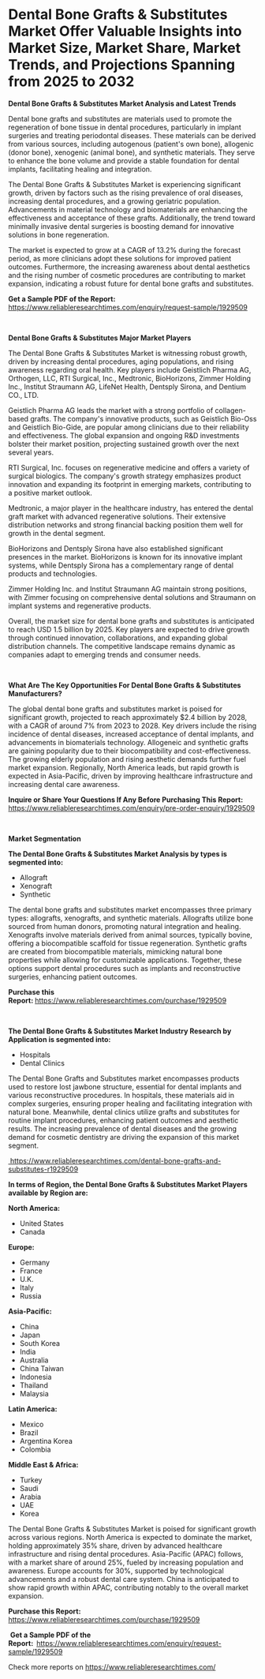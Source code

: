 <p><h1>Dental Bone Grafts & Substitutes Market Offer Valuable Insights into Market Size, Market Share, Market Trends, and Projections Spanning from 2025 to 2032</h1></p><p><strong>Dental Bone Grafts & Substitutes Market Analysis and Latest Trends</strong></p>
<p><p>Dental bone grafts and substitutes are materials used to promote the regeneration of bone tissue in dental procedures, particularly in implant surgeries and treating periodontal diseases. These materials can be derived from various sources, including autogenous (patient's own bone), allogenic (donor bone), xenogenic (animal bone), and synthetic materials. They serve to enhance the bone volume and provide a stable foundation for dental implants, facilitating healing and integration.</p><p>The Dental Bone Grafts & Substitutes Market is experiencing significant growth, driven by factors such as the rising prevalence of oral diseases, increasing dental procedures, and a growing geriatric population. Advancements in material technology and biomaterials are enhancing the effectiveness and acceptance of these grafts. Additionally, the trend toward minimally invasive dental surgeries is boosting demand for innovative solutions in bone regeneration.</p><p>The market is expected to grow at a CAGR of 13.2% during the forecast period, as more clinicians adopt these solutions for improved patient outcomes. Furthermore, the increasing awareness about dental aesthetics and the rising number of cosmetic procedures are contributing to market expansion, indicating a robust future for dental bone grafts and substitutes.</p></p>
<p><strong>Get a Sample PDF of the Report:&nbsp;</strong> <a href="https://www.reliableresearchtimes.com/enquiry/request-sample/1929509?utm_campaign=2006&utm_medium=2&utm_source=Github&utm_content=ia&utm_term=16012025&utm_id=dental-bone-grafts-substitutes">https://www.reliableresearchtimes.com/enquiry/request-sample/1929509</a></p>
<p>&nbsp;</p>
<p><strong>Dental Bone Grafts & Substitutes Major Market Players</strong></p>
<p><p>The Dental Bone Grafts & Substitutes Market is witnessing robust growth, driven by increasing dental procedures, aging populations, and rising awareness regarding oral health. Key players include Geistlich Pharma AG, Orthogen, LLC, RTI Surgical, Inc., Medtronic, BioHorizons, Zimmer Holding Inc., Institut Straumann AG, LifeNet Health, Dentsply Sirona, and Dentium CO., LTD.</p><p>Geistlich Pharma AG leads the market with a strong portfolio of collagen-based grafts. The company's innovative products, such as Geistlich Bio-Oss and Geistlich Bio-Gide, are popular among clinicians due to their reliability and effectiveness. The global expansion and ongoing R&D investments bolster their market position, projecting sustained growth over the next several years.</p><p>RTI Surgical, Inc. focuses on regenerative medicine and offers a variety of surgical biologics. The company's growth strategy emphasizes product innovation and expanding its footprint in emerging markets, contributing to a positive market outlook.</p><p>Medtronic, a major player in the healthcare industry, has entered the dental graft market with advanced regenerative solutions. Their extensive distribution networks and strong financial backing position them well for growth in the dental segment.</p><p>BioHorizons and Dentsply Sirona have also established significant presences in the market. BioHorizons is known for its innovative implant systems, while Dentsply Sirona has a complementary range of dental products and technologies.</p><p>Zimmer Holding Inc. and Institut Straumann AG maintain strong positions, with Zimmer focusing on comprehensive dental solutions and Straumann on implant systems and regenerative products.</p><p>Overall, the market size for dental bone grafts and substitutes is anticipated to reach USD 1.5 billion by 2025. Key players are expected to drive growth through continued innovation, collaborations, and expanding global distribution channels. The competitive landscape remains dynamic as companies adapt to emerging trends and consumer needs.</p></p>
<p>&nbsp;</p>
<p><strong>What Are The Key Opportunities For Dental Bone Grafts & Substitutes Manufacturers?</strong></p>
<p><p>The global dental bone grafts and substitutes market is poised for significant growth, projected to reach approximately $2.4 billion by 2028, with a CAGR of around 7% from 2023 to 2028. Key drivers include the rising incidence of dental diseases, increased acceptance of dental implants, and advancements in biomaterials technology. Allogeneic and synthetic grafts are gaining popularity due to their biocompatibility and cost-effectiveness. The growing elderly population and rising aesthetic demands further fuel market expansion. Regionally, North America leads, but rapid growth is expected in Asia-Pacific, driven by improving healthcare infrastructure and increasing dental care awareness.</p></p>
<p><strong>Inquire or Share Your Questions If Any Before Purchasing This Report:</strong> <a href="https://www.reliableresearchtimes.com/enquiry/pre-order-enquiry/1929509?utm_campaign=2006&utm_medium=2&utm_source=Github&utm_content=ia&utm_term=16012025&utm_id=dental-bone-grafts-substitutes">https://www.reliableresearchtimes.com/enquiry/pre-order-enquiry/1929509</a></p>
<p>&nbsp;</p>
<p><strong>Market Segmentation</strong></p>
<p><strong>The Dental Bone Grafts & Substitutes Market Analysis by types is segmented into:</strong></p>
<p><ul><li>Allograft</li><li>Xenograft</li><li>Synthetic</li></ul></p>
<p><p>The dental bone grafts and substitutes market encompasses three primary types: allografts, xenografts, and synthetic materials. Allografts utilize bone sourced from human donors, promoting natural integration and healing. Xenografts involve materials derived from animal sources, typically bovine, offering a biocompatible scaffold for tissue regeneration. Synthetic grafts are created from biocompatible materials, mimicking natural bone properties while allowing for customizable applications. Together, these options support dental procedures such as implants and reconstructive surgeries, enhancing patient outcomes.</p></p>
<p><strong>Purchase this Report:&nbsp;</strong><a href="https://www.reliableresearchtimes.com/purchase/1929509?utm_campaign=2006&utm_medium=2&utm_source=Github&utm_content=ia&utm_term=16012025&utm_id=dental-bone-grafts-substitutes">https://www.reliableresearchtimes.com/purchase/1929509</a></p>
<p>&nbsp;</p>
<p><strong>The Dental Bone Grafts & Substitutes Market Industry Research by Application is segmented into:</strong></p>
<p><ul><li>Hospitals</li><li>Dental Clinics</li></ul></p>
<p><p>The Dental Bone Grafts and Substitutes market encompasses products used to restore lost jawbone structure, essential for dental implants and various reconstructive procedures. In hospitals, these materials aid in complex surgeries, ensuring proper healing and facilitating integration with natural bone. Meanwhile, dental clinics utilize grafts and substitutes for routine implant procedures, enhancing patient outcomes and aesthetic results. The increasing prevalence of dental diseases and the growing demand for cosmetic dentistry are driving the expansion of this market segment.</p></p>
<p><a href="https://www.reliableresearchtimes.com/dental-bone-grafts-and-substitutes-r1929509?utm_campaign=2006&utm_medium=2&utm_source=Github&utm_content=ia&utm_term=16012025&utm_id=dental-bone-grafts-substitutes">&nbsp;https://www.reliableresearchtimes.com/dental-bone-grafts-and-substitutes-r1929509</a></p>
<p><strong>In terms of Region, the Dental Bone Grafts & Substitutes Market Players available by Region are:</strong></p>
<p>
    <p> <strong> North America: </strong>
        <ul>
            <li>United States</li>
            <li>Canada</li>
        </ul>
        </p> 
    <p> <strong> Europe: </strong>
        <ul>
            <li>Germany</li>
            <li>France</li>
            <li>U.K.</li>
            <li>Italy</li>
            <li>Russia</li>
        </ul>
        </p> 
    <p> <strong> Asia-Pacific: </strong>
        <ul>
            <li>China</li>
            <li>Japan</li>
            <li>South Korea</li>
            <li>India</li>
            <li>Australia</li>
            <li>China Taiwan</li>
            <li>Indonesia</li>
            <li>Thailand</li>
            <li>Malaysia</li>
        </ul>
        </p> 
    <p> <strong> Latin America: </strong>
        <ul>
            <li>Mexico</li>
            <li>Brazil</li>
            <li>Argentina Korea</li>
            <li>Colombia</li>
        </ul>
        </p> 
    <p> <strong> Middle East & Africa: </strong>
        <ul>
            <li>Turkey</li>
            <li>Saudi</li>
            <li>Arabia</li>
            <li>UAE</li>
            <li>Korea</li>
        </ul>
    </p>
    </p>
<p><p>The Dental Bone Grafts & Substitutes Market is poised for significant growth across various regions. North America is expected to dominate the market, holding approximately 35% share, driven by advanced healthcare infrastructure and rising dental procedures. Asia-Pacific (APAC) follows, with a market share of around 25%, fueled by increasing population and awareness. Europe accounts for 30%, supported by technological advancements and a robust dental care system. China is anticipated to show rapid growth within APAC, contributing notably to the overall market expansion.</p></p>
<p><strong>Purchase this Report: </strong><a href="https://www.reliableresearchtimes.com/purchase/1929509?utm_campaign=2006&utm_medium=2&utm_source=Github&utm_content=ia&utm_term=16012025&utm_id=dental-bone-grafts-substitutes">https://www.reliableresearchtimes.com/purchase/1929509</a></p>
<p>&nbsp;<strong>Get a Sample PDF of the Report:&nbsp;&nbsp;</strong><a href="https://www.reliableresearchtimes.com/enquiry/request-sample/1929509?utm_campaign=2006&utm_medium=2&utm_source=Github&utm_content=ia&utm_term=16012025&utm_id=dental-bone-grafts-substitutes">https://www.reliableresearchtimes.com/enquiry/request-sample/1929509</a></p>
<p><strong></strong></p>
<p>Check more reports on <a href="https://www.reliableresearchtimes.com/?utm_campaign=2006&utm_medium=2&utm_source=Github&utm_content=ia&utm_term=16012025&utm_id=dental-bone-grafts-substitutes">https://www.reliableresearchtimes.com/</a></p>
